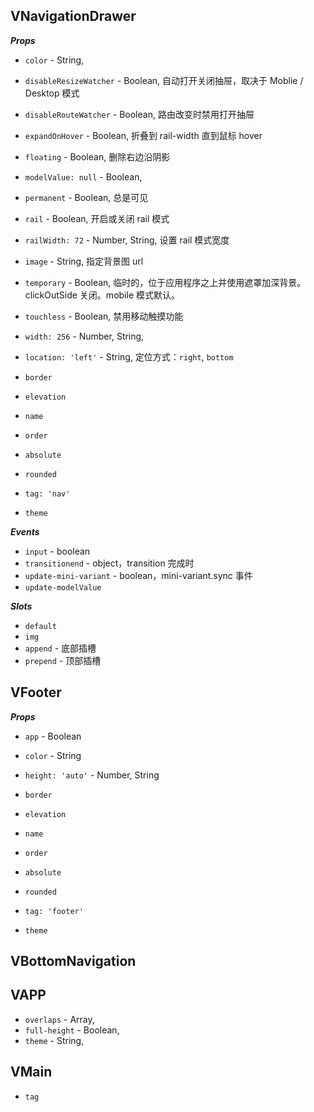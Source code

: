 ## VNavigationDrawer

***Props***

- `color` - String,
- `disableResizeWatcher` - Boolean, 自动打开关闭抽屉，取决于 Moblie / Desktop 模式
- `disableRouteWatcher` - Boolean, 路由改变时禁用打开抽屉
- `expandOnHover` - Boolean, 折叠到 rail-width 直到鼠标 hover
- `floating` - Boolean, 删除右边沿阴影
- `modelValue: null` - Boolean,
- `permanent` - Boolean, 总是可见
- `rail` - Boolean, 开启或关闭 rail 模式
- `railWidth: 72` - Number, String, 设置 rail 模式宽度
- `image` - String, 指定背景图 url
- `temporary` - Boolean, 临时的，位于应用程序之上并使用遮罩加深背景。clickOutSide 关闭。mobile 模式默认。
- `touchless` - Boolean, 禁用移动触摸功能
- `width: 256` - Number, String,
- `location: 'left'` - String, 定位方式：`right`, `bottom`

- `border`
- `elevation`
- `name`
- `order`
- `absolute`
- `rounded`
- `tag: 'nav'`
- `theme`

***Events***

- `input` - boolean
- `transitionend` - object，transition 完成时
- `update-mini-variant` - boolean，mini-variant.sync 事件
- `update-modelValue`

***Slots***

- `default`
- `img`
- `append` - 底部插槽
- `prepend` - 顶部插槽

## VFooter

***Props***

- `app` - Boolean
- `color` - String
- `height: 'auto'` - Number, String

- `border`
- `elevation`
- `name`
- `order`
- `absolute`
- `rounded`
- `tag: 'footer'`
- `theme`

## VBottomNavigation

## VAPP

- `overlaps` - Array, 
- `full-height` - Boolean,
- `theme` - String,

## VMain

- `tag`